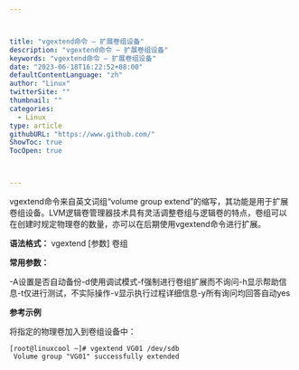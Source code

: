 ```yaml
---



title: "vgextend命令 – 扩展卷组设备"
description: "vgextend命令 – 扩展卷组设备"
keywords: "vgextend命令 – 扩展卷组设备"
date: "2023-06-18T16:22:52+08:00"
defaultContentLanguage: "zh"
author: "Linux"
twitterSite: ""
thumbnail: ""
categories:
  - Linux
type: article
githubURL: "https://www.github.com/"
ShowToc: true
TocOpen: true



---
```


vgextend命令来自英文词组“volume group extend”的缩写，其功能是用于扩展卷组设备。LVM逻辑卷管理器技术具有灵活调整卷组与逻辑卷的特点，卷组可以在创建时规定物理卷的数量，亦可以在后期使用vgextend命令进行扩展。

**语法格式：** vgextend [参数] 卷组

**常用参数：**

-A设置是否自动备份-d使用调试模式-f强制进行卷组扩展而不询问-h显示帮助信息-t仅进行测试，不实际操作-v显示执行过程详细信息-y所有询问均回答自动yes

**参考示例**

将指定的物理卷加入到卷组设备中：

```
[root@linuxcool ~]# vgextend VG01 /dev/sdb
 Volume group "VG01" successfully extended
```